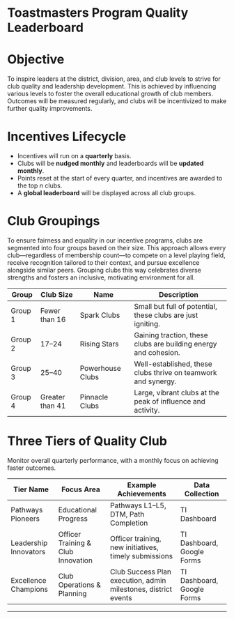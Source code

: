 # Toastmasters Program Quality Leaderboard
# Objective

To inspire leaders at the district, division, area, and club levels to strive for club quality and leadership development. This is achieved by influencing various levels to foster the overall educational growth of club members. Outcomes will be measured regularly, and clubs will be incentivized to make further quality improvements.

# Incentives Lifecycle

- Incentives will run on a **quarterly** basis.
- Clubs will be **nudged monthly** and leaderboards will be **updated monthly**.
- Points reset at the start of every quarter, and incentives are awarded to the top _n_ clubs.
- A **global leaderboard** will be displayed across all club groups.

# Club Groupings

To ensure fairness and equality in our incentive programs, clubs are segmented into four groups based on their size. This approach allows every club—regardless of membership count—to compete on a level playing field, receive recognition tailored to their context, and pursue excellence alongside similar peers. Grouping clubs this way celebrates diverse strengths and fosters an inclusive, motivating environment for all.

| Group    | Club Size      | Name             | Description                                       |
|----------|---------------|------------------|---------------------------------------------------|
| Group 1  | Fewer than 16 | Spark Clubs      | Small but full of potential, these clubs are just igniting. |
| Group 2  | 17–24         | Rising Stars     | Gaining traction, these clubs are building energy and cohesion. |
| Group 3  | 25–40         | Powerhouse Clubs | Well-established, these clubs thrive on teamwork and synergy. |
| Group 4  | Greater than 41| Pinnacle Clubs   | Large, vibrant clubs at the peak of influence and activity. |

# Three Tiers of Quality Club

Monitor overall quarterly performance, with a monthly focus on achieving faster outcomes.

| Tier Name           | Focus Area                        | Example Achievements                                         | Data Collection               |
|---------------------|-----------------------------------|-------------------------------------------------------------|-------------------------------|
| Pathways Pioneers   | Educational Progress              | Pathways L1–L5, DTM, Path Completion                        | TI Dashboard                  |
| Leadership Innovators | Officer Training & Club Innovation | Officer training, new initiatives, timely submissions        | TI Dashboard, Google Forms    |
| Excellence Champions | Club Operations & Planning        | Club Success Plan execution, admin milestones, district events | TI Dashboard, Google Forms    |

---
